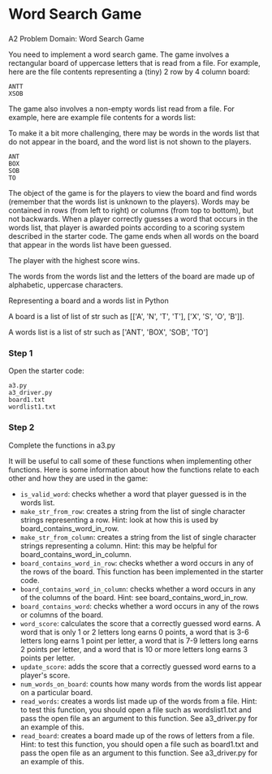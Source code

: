 # Word Search Game

### 

A2 Problem Domain: Word Search Game

You need to implement a word search game. The game involves a rectangular board of uppercase letters that is read from a file. For example, here are the file contents representing a (tiny) 2 row by 4 column board:

```
ANTT
XSOB
```

The game also involves a non-empty words list read from a file. For example, here are example file contents for a words list:

To make it a bit more challenging, there may be words in the words list that do not appear in the board, and the word list is not shown to the players.

```
ANT
BOX
SOB
TO
```

The object of the game is for the players to view the board and find words (remember that the words list is unknown to the players). Words may be contained in rows (from left to right) or columns (from top to bottom), but not backwards. When a player correctly guesses a word that occurs in the words list, that player is awarded points according to a scoring system described in the starter code. The game ends when all words on the board that appear in the words list have been guessed.

The player with the highest score wins.

The words from the words list and the letters of the board are made up of alphabetic, uppercase characters.

Representing a board and a words list in Python

A board is a list of list of str such as [['A', 'N', 'T', 'T'], ['X', 'S', 'O', 'B']].

A words list is a list of str such as ['ANT', 'BOX', 'SOB', 'TO']


### Step 1

Open the starter code: 

```
a3.py
a3_driver.py
board1.txt
wordlist1.txt
```

### Step 2

Complete the functions in a3.py

It will be useful to call some of these functions when implementing other functions. Here is some information about how the functions relate to each other and how they are used in the game:

* `is_valid_word`: checks whether a word that player guessed is in the words list.
* `make_str_from_row`: creates a string from the list of single character strings representing a row. Hint: look at how this is used by board_contains_word_in_row.
* `make_str_from_column`: creates a string from the list of single character strings representing a column. Hint: this may be helpful for board_contains_word_in_column.
* `board_contains_word_in_row`: checks whether a word occurs in any of the rows of the board. This function has been implemented in the starter code.
* `board_contains_word_in_column`: checks whether a word occurs in any of the columns of the board. Hint: see board_contains_word_in_row.
* `board_contains_word`: checks whether a word occurs in any of the rows or columns of the board.
* `word_score`: calculates the score that a correctly guessed word earns. A word that is only 1 or 2 letters long earns 0 points, a word that is 3-6 letters long earns 1 point per letter, a word that is 7-9 letters long earns 2 points per letter, and a word that is 10 or more letters long earns 3 points per letter.
* `update_score`: adds the score that a correctly guessed word earns to a player's score.
* `num_words_on_board`: counts how many words from the words list appear on a particular board.
* `read_words`: creates a words list made up of the words from a file. Hint: to test this function, you should open a file such as wordslist1.txt and pass the open file as an argument to this function. See a3_driver.py for an example of this.
* `read_board`: creates a board made up of the rows of letters from a file. Hint: to test this function, you should open a file such as board1.txt and pass the open file as an argument to this function. See a3_driver.py for an example of this.

